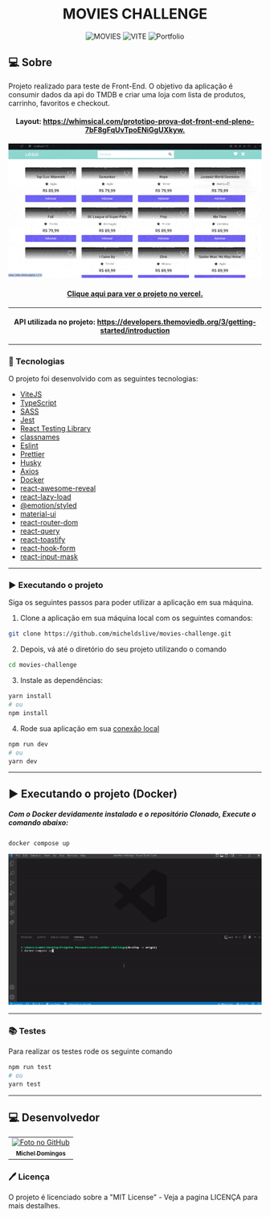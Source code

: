 <h1 align="center">
  MOVIES CHALLENGE
</h1>

<p align="center">
  <img alt="MOVIES" src="https://img.shields.io/static/v1?label=movies&message=challenge&color=success&labelColor=grey">
  
  <img alt="VITE" src="https://img.shields.io/static/v1?label=stack&message=vitejs&color=success&labelColor=grey">
  
  <img alt="Portfolio" src="https://img.shields.io/static/v1?label=portfolio&message=MICODE&color=success&labelColor=grey">
</p>

## 💻 Sobre

Projeto realizado para teste de Front-End. O objetivo da aplicação é consumir dados da api do TMDB e criar uma loja com lista de produtos, carrinho, favoritos e checkout.

<h4 align="center">Layout: <a href="https://whimsical.com/prototipo-prova-dot-front-end-pleno-7bF8gFqUvTpoENiGgUXkyw">https://whimsical.com/prototipo-prova-dot-front-end-pleno-7bF8gFqUvTpoENiGgUXkyw.</a></h4>

<p align="center">
  <img src="./.github/demo.gif" />
</p>

<h4 align="center"><a href="https://movies-challenge-dot.vercel.app/">Clique aqui para ver o projeto no vercel.</a></h4>

---

<h4 align="center">API utilizada no projeto: <a href="https://developers.themoviedb.org/3/getting-started/introduction">https://developers.themoviedb.org/3/getting-started/introduction</a></h4>

---

### 🚀 Tecnologias

O projeto foi desenvolvido com as seguintes tecnologias:

- [ViteJS](https://vitejs.dev/)
- [TypeScript](https://www.typescriptlang.org/)
- [SASS](https://sass-lang.com/)
- [Jest](https://jestjs.io/)
- [React Testing Library](https://testing-library.com/docs/react-testing-library/intro)
- [classnames](https://www.npmjs.com/package/classnames)
- [Eslint](https://eslint.org/)
- [Prettier](https://prettier.io/)
- [Husky](https://github.com/typicode/husky)
- [Axios](https://axios-http.com/)
- [Docker](https://www.docker.com/)
- [react-awesome-reveal](https://www.npmjs.com/package/react-awesome-reveal)
- [react-lazy-load](https://www.npmjs.com/package/react-lazy-load-image-component)
- [@emotion/styled](https://emotion.sh/docs/introduction)
- [material-ui](https://mui.com/pt/)
- [react-router-dom](https://www.npmjs.com/package/react-router-dom)
- [react-query](https://www.npmjs.com/package/react-query)
- [react-toastify](https://www.npmjs.com/package/react-toastify)
- [react-hook-form](https://www.npmjs.com/package/react-hook-form)
- [react-input-mask](https://www.npmjs.com/package/react-input-mask)

---

### ▶️ Executando o projeto

Siga os seguintes passos para poder utilizar a aplicação em sua máquina.

1. Clone a aplicação em sua máquina local com os seguintes comandos:

```bash
git clone https://github.com/micheldslive/movies-challenge.git
```

2. Depois, vá até o diretório do seu projeto utilizando o comando

```bash
cd movies-challenge
```

3. Instale as dependências:

```bash
yarn install
# ou
npm install
```

4. Rode sua aplicação em sua [conexão local](http://localhost:3000)

```bash
npm run dev
# ou
yarn dev
```

---

## ▶️ Executando o projeto (Docker)

##### Com o Docker devidamente instalado e o repositório Clonado, Execute o comando abaixo:

```
docker compose up
```

<p align="center">
  <img src="./.github/demo-docker.gif" />
</p>

---

### 📚 Testes

Para realizar os testes rode os seguinte comando

```bash
npm run test
# ou
yarn test
```

---

## 💻 Desenvolvedor<br>

<table>
  <tr>
    <td align="center">
      <a href="https://github.com/micheldslive">
        <img src="https://avatars.githubusercontent.com/u/55795597?v=4" width="100" alt="Foto no GitHub"/><br>
        <sub>
          <b>Michel Domingos</b>
        </sub>
      </a>
    </td>
  </tr>
</table>

### 🖊️ Licença

O projeto é licenciado sobre a "MIT License" - Veja a pagina LICENÇA para mais destalhes.
